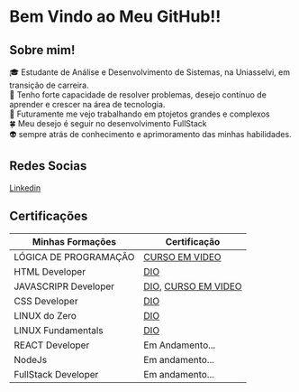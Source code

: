 # Bem Vindo ao Meu GitHub!!

## Sobre mim!

🎓 Estudante de Análise e Desenvolvimento de Sistemas, na Uniasselvi, em transição de carreira. </br>
🔧 Tenho forte capacidade de resolver problemas, desejo contínuo de aprender e crescer na área de tecnologia.</br>
🌌 Futuramente me vejo trabalhando em ptojetos grandes e complexos</br>
🍀 Meu desejo é seguir no desenvolvimento FullStack </br>
👽 sempre atrás de conhecimento e aprimoramento das minhas habilidades.</br>

## Redes Socias


[Linkedin](https://www.linkedin.com/in/luckkkkas/)


## Certificações

| Minhas Formações | Certificação |
| ---------------- | ------------ |
| LÓGICA DE PROGRAMAÇÂO | [CURSO EM VIDEO](https://www.cursoemvideo.com/certificates/certificado/?course_id=25239&cert-nonce=766f1d6687)|
| HTML Developer | [DIO](https://hermes.dio.me/certificates/cover/05489864.jpg)|
| JAVASCRIPR Developer | [DIO](https://hermes.dio.me/certificates/cover/GCMRQJMF.jpg),  [CURSO EM VIDEO](https://www.cursoemvideo.com/certificates/certificado/?course_id=27745&cert-nonce=8a37c2ab02) |
| CSS Developer | [DIO](https://hermes.dio.me/certificates/cover/9ECD4B41.jpg) |
| LINUX do Zero | [DIO](https://hermes.dio.me/certificates/cover/3OGMK2LD.jpg) |
| LINUX Fundamentals | [DIO](https://hermes.dio.me/certificates/cover/264724C1.jpg) |
| REACT Developer| Em Andamento... |
| NodeJs | Em andamento... |
| FullStack Developer | Em andamento... |


<!--
**luckkkkas/luckkkkas** is a ✨ _special_ ✨ repository because its `README.md` (this file) appears on your GitHub profile.

Here are some ideas to get you started:

- 🔭 I’m currently working on ...
- 🌱 I’m currently learning ...
- 👯 I’m looking to collaborate on ...
- 🤔 I’m looking for help with ...
- 💬 Ask me about ...
- 📫 How to reach me: ...
- 😄 Pronouns: ...
- ⚡ Fun fact: ...
-->
